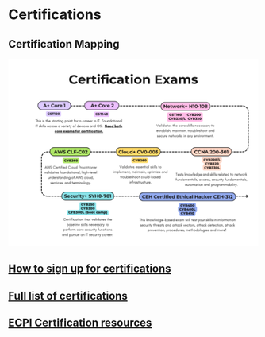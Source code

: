 # Certifications

## Certification Mapping
![map of certification vs classes](CertificationClassMap.png)

## [How to sign up for certifications](signup.md)

## [Full list of certifications](https://ecpi.libguides.com/c.php?g=627710)

## [ECPI Certification resources](https://ecpi.libguides.com/CertificationsECPI)
